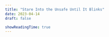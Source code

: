 ```yaml
---
title: "Stare Into the Unsafe Until It Blinks"
date: 2023-04-14
draft: false

showReadingTime: true
---
```

